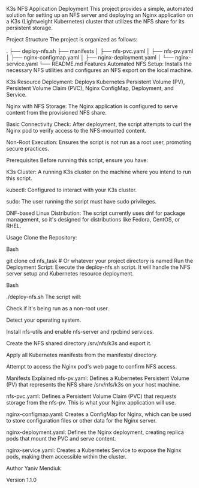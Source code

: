 K3s NFS Application Deployment
This project provides a simple, automated solution for setting up an NFS server and deploying an Nginx application on a K3s (Lightweight Kubernetes) cluster that utilizes the NFS share for its persistent storage.

Project Structure
The project is organized as follows:

.
├── deploy-nfs.sh
├── manifests
│   ├── nfs-pvc.yaml
│   ├── nfs-pv.yaml
│   ├── nginx-configmap.yaml
│   ├── nginx-deployment.yaml
│   └── nginx-service.yaml
└── README.md
Features
Automated NFS Setup: Installs the necessary NFS utilities and configures an NFS export on the local machine.

K3s Resource Deployment: Deploys Kubernetes Persistent Volume (PV), Persistent Volume Claim (PVC), Nginx ConfigMap, Deployment, and Service.

Nginx with NFS Storage: The Nginx application is configured to serve content from the provisioned NFS share.

Basic Connectivity Check: After deployment, the script attempts to curl the Nginx pod to verify access to the NFS-mounted content.

Non-Root Execution: Ensures the script is not run as a root user, promoting secure practices.

Prerequisites
Before running this script, ensure you have:

K3s Cluster: A running K3s cluster on the machine where you intend to run this script.

kubectl: Configured to interact with your K3s cluster.

sudo: The user running the script must have sudo privileges.

DNF-based Linux Distribution: The script currently uses dnf for package management, so it's designed for distributions like Fedora, CentOS, or RHEL.

Usage
Clone the Repository:

Bash

git clone <your-repo-url>
cd nfs_task # Or whatever your project directory is named
Run the Deployment Script:
Execute the deploy-nfs.sh script. It will handle the NFS server setup and Kubernetes resource deployment.

Bash

./deploy-nfs.sh
The script will:

Check if it's being run as a non-root user.

Detect your operating system.

Install nfs-utils and enable nfs-server and rpcbind services.

Create the NFS shared directory /srv/nfs/k3s and export it.

Apply all Kubernetes manifests from the manifests/ directory.

Attempt to access the Nginx pod's web page to confirm NFS access.

Manifests Explained
nfs-pv.yaml: Defines a Kubernetes Persistent Volume (PV) that represents the NFS share /srv/nfs/k3s on your host machine.

nfs-pvc.yaml: Defines a Persistent Volume Claim (PVC) that requests storage from the nfs-pv. This is what your Nginx application will use.

nginx-configmap.yaml: Creates a ConfigMap for Nginx, which can be used to store configuration files or other data for the Nginx server.

nginx-deployment.yaml: Defines the Nginx deployment, creating replica pods that mount the PVC and serve content.

nginx-service.yaml: Creates a Kubernetes Service to expose the Nginx pods, making them accessible within the cluster.

Author
Yaniv Mendiuk

Version
1.1.0

